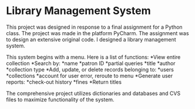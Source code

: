 # Library Management System
This project was designed in response to a final assignment for a Python class. The project was made in the platform PyCharm. The assignment was to design an extensive original code. I designed a library management system.


This system begins with a menu. Here is a list of functions:
*View entire collection
*Search by:
 *name
 *patron ID
 *partial queries
 *title
 *author
 *collection type
*Add, update, or delete records belonging to:
 *users
 *collections
*account for user error, reroute to menu
*Generate user reports:
 *check-out history
 *fines
*Return titles

The comprehensive project utilizes dictionaries and databases and CVS files to maximize functionality of the system. 
